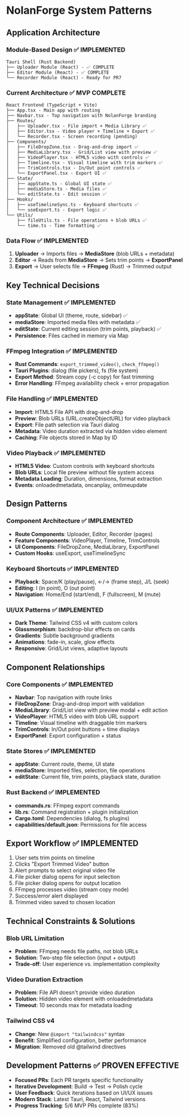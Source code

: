 # NolanForge System Patterns

## Application Architecture

### Module-Based Design ✅ IMPLEMENTED
```
Tauri Shell (Rust Backend)
├── Uploader Module (React) - ✅ COMPLETE
├── Editor Module (React) - ✅ COMPLETE
└── Recorder Module (React) - Ready for PR7
```

### Current Architecture ✅ MVP COMPLETE
```
React Frontend (TypeScript + Vite)
├── App.tsx - Main app with routing
├── Navbar.tsx - Top navigation with NolanForge branding
├── Routes/
│   ├── Uploader.tsx - File import + Media Library ✅
│   ├── Editor.tsx - Video player + Timeline + Export ✅
│   └── Recorder.tsx - Screen recording (pending)
├── Components/
│   ├── FileDropZone.tsx - Drag-and-drop import ✅
│   ├── MediaLibrary.tsx - Grid/List view with preview ✅
│   ├── VideoPlayer.tsx - HTML5 video with controls ✅
│   ├── Timeline.tsx - Visual timeline with trim markers ✅
│   ├── TrimControls.tsx - In/Out point controls ✅
│   └── ExportPanel.tsx - Export UI ✅
├── State/
│   ├── appState.ts - Global UI state ✅
│   ├── mediaStore.ts - Media files ✅
│   └── editState.ts - Edit session ✅
├── Hooks/
│   ├── useTimelineSync.ts - Keyboard shortcuts ✅
│   └── useExport.ts - Export logic ✅
└── Utils/
    ├── fileUtils.ts - File operations + blob URLs ✅
    └── time.ts - Time formatting ✅
```

### Data Flow ✅ IMPLEMENTED
1. **Uploader** → Imports files → **MediaStore** (blob URLs + metadata)
2. **Editor** → Reads from **MediaStore** → Sets trim points → **ExportPanel**
3. **Export** → User selects file → **FFmpeg** (Rust) → Trimmed output

## Key Technical Decisions

### State Management ✅ IMPLEMENTED
- **appState**: Global UI (theme, route, sidebar) ✅
- **mediaStore**: Imported media files with metadata ✅
- **editState**: Current editing session (trim points, playback) ✅
- **Persistence**: Files cached in memory via Map

### FFmpeg Integration ✅ IMPLEMENTED
- **Rust Commands**: `export_trimmed_video()`, `check_ffmpeg()`
- **Tauri Plugins**: dialog (file pickers), fs (file system)
- **Export Method**: Stream copy (-c copy) for fast trimming
- **Error Handling**: FFmpeg availability check + error propagation

### File Handling ✅ IMPLEMENTED
- **Import**: HTML5 File API with drag-and-drop
- **Preview**: Blob URLs (URL.createObjectURL) for video playback
- **Export**: File path selection via Tauri dialog
- **Metadata**: Video duration extracted via hidden video element
- **Caching**: File objects stored in Map by ID

### Video Playback ✅ IMPLEMENTED
- **HTML5 Video**: Custom controls with keyboard shortcuts
- **Blob URLs**: Local file preview without file system access
- **Metadata Loading**: Duration, dimensions, format extraction
- **Events**: onloadedmetadata, oncanplay, ontimeupdate

## Design Patterns

### Component Architecture ✅ IMPLEMENTED
- **Route Components**: Uploader, Editor, Recorder (pages)
- **Feature Components**: VideoPlayer, Timeline, TrimControls
- **UI Components**: FileDropZone, MediaLibrary, ExportPanel
- **Custom Hooks**: useExport, useTimelineSync

### Keyboard Shortcuts ✅ IMPLEMENTED
- **Playback**: Space/K (play/pause), ←/→ (frame step), J/L (seek)
- **Editing**: I (in point), O (out point)
- **Navigation**: Home/End (start/end), F (fullscreen), M (mute)

### UI/UX Patterns ✅ IMPLEMENTED
- **Dark Theme**: Tailwind CSS v4 with custom colors
- **Glassmorphism**: backdrop-blur effects on cards
- **Gradients**: Subtle background gradients
- **Animations**: fade-in, scale, glow effects
- **Responsive**: Grid/List views, adaptive layouts

## Component Relationships

### Core Components ✅ IMPLEMENTED
- **Navbar**: Top navigation with route links
- **FileDropZone**: Drag-and-drop import with validation
- **MediaLibrary**: Grid/List view with preview modal + edit action
- **VideoPlayer**: HTML5 video with blob URL support
- **Timeline**: Visual timeline with draggable trim markers
- **TrimControls**: In/Out point buttons + time displays
- **ExportPanel**: Export configuration + status

### State Stores ✅ IMPLEMENTED
- **appState**: Current route, theme, UI state
- **mediaStore**: Imported files, selection, file operations
- **editState**: Current file, trim points, playback state, duration

### Rust Backend ✅ IMPLEMENTED
- **commands.rs**: FFmpeg export commands
- **lib.rs**: Command registration + plugin initialization
- **Cargo.toml**: Dependencies (dialog, fs plugins)
- **capabilities/default.json**: Permissions for file access

## Export Workflow ✅ IMPLEMENTED
1. User sets trim points on timeline
2. Clicks "Export Trimmed Video" button
3. Alert prompts to select original video file
4. File picker dialog opens for input selection
5. File picker dialog opens for output location
6. FFmpeg processes video (stream copy mode)
7. Success/error alert displayed
8. Trimmed video saved to chosen location

## Technical Constraints & Solutions

### Blob URL Limitation
- **Problem**: FFmpeg needs file paths, not blob URLs
- **Solution**: Two-step file selection (input + output)
- **Trade-off**: User experience vs. implementation complexity

### Video Duration Extraction
- **Problem**: File API doesn't provide video duration
- **Solution**: Hidden video element with onloadedmetadata
- **Timeout**: 10 seconds max for metadata loading

### Tailwind CSS v4
- **Change**: New `@import "tailwindcss"` syntax
- **Benefit**: Simplified configuration, better performance
- **Migration**: Removed old @tailwind directives

## Development Patterns ✅ PROVEN EFFECTIVE
- **Focused PRs**: Each PR targets specific functionality
- **Iterative Development**: Build → Test → Polish cycle
- **User Feedback**: Quick iterations based on UI/UX issues
- **Modern Stack**: Latest Tauri, React, Tailwind versions
- **Progress Tracking**: 5/6 MVP PRs complete (83%)
